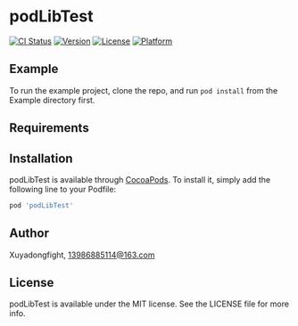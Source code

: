 # podLibTest

[![CI Status](https://img.shields.io/travis/Xuyadongfight/podLibTest.svg?style=flat)](https://travis-ci.org/Xuyadongfight/podLibTest)
[![Version](https://img.shields.io/cocoapods/v/podLibTest.svg?style=flat)](https://cocoapods.org/pods/podLibTest)
[![License](https://img.shields.io/cocoapods/l/podLibTest.svg?style=flat)](https://cocoapods.org/pods/podLibTest)
[![Platform](https://img.shields.io/cocoapods/p/podLibTest.svg?style=flat)](https://cocoapods.org/pods/podLibTest)

## Example

To run the example project, clone the repo, and run `pod install` from the Example directory first.

## Requirements

## Installation

podLibTest is available through [CocoaPods](https://cocoapods.org). To install
it, simply add the following line to your Podfile:

```ruby
pod 'podLibTest'
```

## Author

Xuyadongfight, 13986885114@163.com

## License

podLibTest is available under the MIT license. See the LICENSE file for more info.
